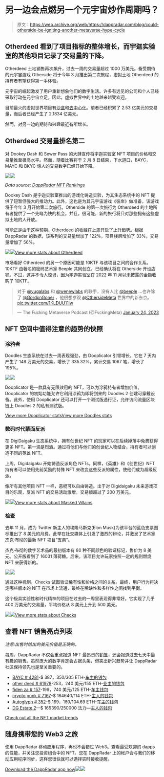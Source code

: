 # 另一边会点燃另一个元宇宙炒作周期吗？

> 原文：<https://web.archive.org/web/https://dappradar.com/blog/could-otherside-be-igniting-another-metaverse-hype-cycle>

## Otherdeed 看到了项目指标的整体增长，而宇迦实验室的其他项目记录了交易量的下降。

Otherdeed 土地销售再次飙升，过去一周的交易量超过 1000 万美元。备受期待的元宇宙游戏 Otherside 将于今年 3 月推出第二次旅程，虚拟土地 Otherdeed 的持有者有望获得第一手体验。

元宇宙的崛起激发了用户重新想象他们的数字生活。许多有远见的公司和个人已经采取行动在元宇宙立足。因此，虚拟世界中的土地越来越受欢迎。

目前最火的虚拟世界项目有[沙盒](https://web.archive.org/web/20230130145132/https://dappradar.com/multichain/games/the-sandbox/)和[去中心化](https://web.archive.org/web/20230130145132/https://dappradar.com/multichain/social/decentraland/nfts)。前者已经积累了 2.53 亿美元的交易量，而后者已经产生了 2.1834 亿美元。

然而，对另一边的期待和兴趣最近有所增长。

## Otherdeed 交易量排名第二

对 Dookey Dash 和 Sewer Pass 的大肆宣传将宇迦实验室 NFT 项目的价格和交易量推至极高水平。然而，随着比赛将于 2 月 8 日结束，下水道口，BAYC，MAYC 和 BKYC 惊人的交易数字已经开始下降。

![](img/eba62c1db7946211cb2e721181819a0b.png)![](img/5b0900043dd905d51b094fecdf51bb97.png)

*Data source:* [*DappRadar NFT Rankings*](https://web.archive.org/web/20230130145132/https://dappradar.com/nft/collections)

Dookey Dash 是宇迦实验室推出的游戏化铸造实验，为其生态系统中的 NFT 提供了短暂但强大的推动力。此外，这也是为其元宇宙游戏《彼岸》做准备，该游戏将于今年 3 月开始第二次旅行。Otherside 的第一次旅行为 Otherdeed 的土地所有者提供了一个先睹为快的机会，并且，很可能，新的旅行将只对那些拥有这些虚拟土地的人开放。

可能正是由于这种预期，Otherdeed 的收藏在上周开启了上升趋势。根据 DappRadar 的数据，该系列的交易量增加了 122%，项目楼层增加了 33%，交易量增加了 56%。

![](img/6bb4753c9db9c2f730fe63e3949545a1.png)![](img/189986fd0c644a6d557f3aeb5de499ae.png)[View more stats about Otherdeed](https://web.archive.org/web/20230130145132/https://dappradar.com/ethereum/collectibles/otherdeed-for-otherside/nfts)

市场看好 Otherdeed 的另一个原因可能是 10KTF 与该项目之间的合作关系。10KTF 由著名的密码艺术家 Beeple 共同创立，已经确认将在 Otherside 开设店铺。不过，这并不令人惊讶，因为宇迦实验室在 2022 年 11 月以未披露的金额收购了 10KTF。

> 对于 [@yugalabs](https://web.archive.org/web/20230130145132/https://twitter.com/yugalabs?ref_src=twsrc%5Etfw) 和 [@wenewlabs](https://web.archive.org/web/20230130145132/https://twitter.com/wenewlabs?ref_src=twsrc%5Etfw) 的联手，没有人比 [@beeple](https://web.archive.org/web/20230130145132/https://twitter.com/beeple?ref_src=twsrc%5Etfw) …也许除了 [@GordonGoner](https://web.archive.org/web/20230130145132/https://twitter.com/GordonGoner?ref_src=twsrc%5Etfw) ，他很想参观 [@OthersideMeta](https://web.archive.org/web/20230130145132/https://twitter.com/OthersideMeta?ref_src=twsrc%5Etfw) 世界中的新东京。[pic.twitter.com/1KLDUU11iw](https://web.archive.org/web/20230130145132/https://t.co/1KLDUU11iw)
> 
> — The Fucking Metaverse Podcast (@FvckingMeta) [January 24, 2023](https://web.archive.org/web/20230130145132/https://twitter.com/FvckingMeta/status/1617931910755520515?ref_src=twsrc%5Etfw)

## NFT 空间中值得注意的趋势的快照

### 涂鸦者

Doodles 生态系统在过去一周表现强劲，由 Dooplicator 引领增长。它在 7 天内产生了 148 万美元的交易，增长了 335.32%，累计交易 1067 笔，增长了 195%。

![](img/c9616030dea766273bd59c768a9388b9.png)![](img/b2510f20777e3d9dd60da87de5835767.png)

Dooplicator 是一款具有无限效用的 NFT，可以为涂鸦持有者增加价值。Dooplicator 的初始功能允许它利用涂鸦为即将到来的 Doodles 2 创建可穿戴设备。此外，使用 Dooplicator 还可以打开一个测试版通行证，允许访问流量区块链上 Doodles 2 的私有测试版。

[View more Dooplicator stats](https://web.archive.org/web/20230130145132/https://dappradar.com/ethereum/collectibles/dooplicator/nfts)[View more Doodles stats](https://web.archive.org/web/20230130145132/https://dappradar.com/ethereum/collectibles/doodles/nfts)

### 数码时代蒙面反派

在 DigiDaigaku 生态系统中，拥有创世纪 NFT 的玩家可以在后续掉落中免费获得更多 NFT。第一滴是烈酒。通过将他们与他们的创世纪人物结合，持有者可以创造不同的英雄 NFT。

上周，Digidaigaku 开始铸造反派角色 NFTs。同样，《英雄》和《创世纪》NFT 持有者可以使用先前奖励的特殊 NFT 来改变这些反派的属性，使他们成为超级反派。

像所有其他项目 NFT 一样，恶棍可以自由铸造。出于对 Digidaigaku 未来游戏项目的乐观，反派 NFT 的交易活动激增，交易额超过了 200 万美元。

![](img/fdec7fc5aa18c8f11c03f2daaee13466.png)![](img/507814610fdb28bc3f69bebc92da0560.png)[View more stats about Masked Villains](https://web.archive.org/web/20230130145132/https://dappradar.com/ethereum/collectibles/digidaigaku-masked-villains)

### 检查

去年 11 月，成为 Twitter 新主人的埃隆马斯克(Elon Musk)为该平台的蓝色支票图标推出了 8 美元的月费。此举在社交媒体上引发了激烈的辩论，并激发了艺术家杰克·布彻的最新 NFT 项目“支票”。

杰克·布彻的数字艺术品的最初版本有 80 种不同颜色的验证标记，售价为 8 美元。公开版看到了 16031 薄荷糖。后来，该项目允许玩家按照一定的规则燃烧 NFT 来获得新的。

![](img/20f99999daa2fff96bf758bd13e408d8.png)![](img/2f30b065aa4dea52775c7c1e6deb7d38.png)

通过这种机制，Checks 试图验证稀有性和价格之间的关系。最终，用户行为将决定哪些版本的 NFT 在市场上流通，最终在稀缺性和多样性之间找到平衡。

这个极具实验性和时代精神的项目在过去的一周里表现得非常好。它实现了几乎 400 万美元的交易量，平均价格从 8 美元上升到 500 美元。

![](img/0504609b121147b5281ad1d0fcaa0d4b.png)![](img/6f0aa9a41e48f0d70421d55f67073849.png)[View more stats about Checks](https://web.archive.org/web/20230130145132/https://dappradar.com/ethereum/collectibles/checks-v4/nfts)

## 查看 NFT 销售亮点列表

*注意:出售时给出的美元价值是正确的。*

每周，DappRadar 不仅会重点报道 NFT 最昂贵的[销售](https://web.archive.org/web/20230130145132/https://dappradar.com/nft/sales)，还会报道过去七天中最有趣的销售。虽然庞大的数字肯定会占据头条，但突出新兴趋势并让 DappRadar 社区保持领先也是至关重要的。

*   [BAYC # 4281](https://web.archive.org/web/20230130145132/https://dappradar.com/hub/assets/eth/0xbc4ca0eda7647a8ab7c2061c2e118a18a936f13d/4281)-$ 387，350/305 ETH-[车主的钱包](https://web.archive.org/web/20230130145132/https://dappradar.com/hub/wallet/eth/0x7eb413211a9de1cd2fe8b8bb6055636c43f7d206?utm_source=rankings&utm_medium=nft&utm_campaign=nft_sales)
*   [other deed # 61978](https://web.archive.org/web/20230130145132/https://dappradar.com/hub/assets/eth/0x34d85c9cdeb23fa97cb08333b511ac86e1c4e258/61978)-253，240 美元/155 ETH-[业主的钱包](https://web.archive.org/web/20230130145132/https://dappradar.com/hub/wallet/eth/0x7eb413211a9de1cd2fe8b8bb6055636c43f7d206?utm_source=rankings&utm_medium=nft&utm_campaign=nft_sales)
*   [fiden za # 157](https://web.archive.org/web/20230130145132/https://dappradar.com/hub/assets/eth/0xa7d8d9ef8d8ce8992df33d8b8cf4aebabd5bd270/78000157)-199，740 美元/125 ETH-[车主钱包](https://web.archive.org/web/20230130145132/https://dappradar.com/hub/wallet/eth/0x16b79a1b44c21abc9e9815231f4b7f9da836eb89?utm_source=rankings&utm_medium=nft&utm_campaign=nft_sales)
*   [crypto punk # 7167](https://web.archive.org/web/20230130145132/https://dappradar.com/hub/assets/eth/0xb47e3cd837ddf8e4c57f05d70ab865de6e193bbb/7167)-$ 184640/114 ETH-[主人的钱包](https://web.archive.org/web/20230130145132/https://dappradar.com/hub/wallet/eth/0x51eac3daa1c34f5c2874aa62097ac9965a180b6d?utm_source=rankings&utm_medium=nft&utm_campaign=nft_sales)
*   [Autoglyph # 352](https://web.archive.org/web/20230130145132/https://dappradar.com/hub/assets/eth/0xd4e4078ca3495de5b1d4db434bebc5a986197782/352)-$ 169，160/104.69 ETH-[车主的钱包](https://web.archive.org/web/20230130145132/https://dappradar.com/hub/wallet/eth/0xc9ff792d842ce164478d810437834725e4aa330e?utm_source=rankings&utm_medium=nft&utm_campaign=nft_sales)
*   [DG Estate 2](https://web.archive.org/web/20230130145132/https://dappradar.com/hub/assets/eth/0x959e104e1a4db6317fa58f8295f586e1a978c297/5397)—$ 165390/250000 法力—[主人的钱包](https://web.archive.org/web/20230130145132/https://dappradar.com/hub/wallet/eth/0xf519172dc3cc531786db0db7292a51a1bcfa7d82?utm_source=rankings&utm_medium=nft&utm_campaign=nft_sales)

[Check out all the NFT market trends](https://web.archive.org/web/20230130145132/https://dappradar.com/nft/sales)

## 随身携带您的 Web3 之旅

使用 DappRadar 移动应用程序，再也不会错过 Web3。查看最受欢迎的 dapps 的性能，并关注您投资组合中的 NFT。您在 DappRadar 上的帐户会与我们的移动应用程序同步，这样您很快就可以选择实时接收提醒。

[Download the DappRadar app now](https://web.archive.org/web/20230130145132/https://dappradar.app.link/blog)[](https://web.archive.org/web/20230130145132/https://play.google.com/store/apps/details?id=com.portfolio.dappradar)[![](img/a3634373d68930c5d4e8a7fce618f91f.png)<picture>![](img/f391123507d1c4931b84eecc38837cf3.png)</picture>](https://web.archive.org/web/20230130145132/https://play.google.com/store/apps/details?id=com.portfolio.dappradar)